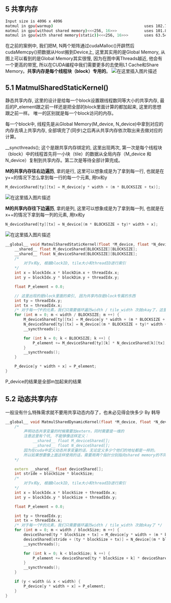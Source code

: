 ## 5 共享内存

```bash
Input size is 4096 x 4096
matmul in gpu(warmup)                                        uses 102.768669 ms
matmul in gpu(without shared memory)<<<256, 16>>>            uses 101.848831 ms
matmul in gpu(with shared memory(static))<<<256, 16>>>       uses 63.545631 ms
```

在之前的案例中, 我们把M, N两个矩阵通过cudaMalloc()开辟然后cudaMemcpy()把数据从Host搬到Device上, 这里其实用的是Global Memory, 从图上可以看到的是Global Memory其实很慢, 因为在图中离Threads越近, 他会有一个更高的带宽, 所以在CUDA编程中我们需要更多的去使用L1 Cache和Share Memory。**共享内存是每个线程块（block）专用的**。
![在这里插入图片描述](https://img-blog.csdnimg.cn/bbb7c9c621004f0a855748371eb16460.png)


## 5.1 MatmulSharedStaticKernel()
静态共享内存, 这里的设计是给每一个block设置跟线程数同等大小的共享内存, 最后的P_element跟之前一样还是把全部的block里面计算的都加起来, 这里的思想跟之前一样。 唯一的区别就是每一个block访问的内存。

每一个block中, 线程先是从Global Memory(M_device, N_device)中拿到对应的内存去填上共享内存, 全部填完了(同步)之后再从共享内存依次取出来去做对应的计算。

__syncthreads();  这个是跟共享内存绑定的, 这里出现两次, 第一次是每个线程块（block）中的线程首先将一小块（tile）的数据从全局内存（M_device 和 N_device）复制到共享内存。第二次是等待全部计算完成。

**M的共享内存往右边遍历**, 拿的是行, 这里可以想象成是为了拿到每一行, 也就是在y++的情况下怎么拿到每一行的每一个元素, 用tx和y
```cpp
M_deviceShared[ty][tx] = M_device[y * width + (m * BLOCKSIZE + tx)];
```
![在这里插入图片描述](https://img-blog.csdnimg.cn/8d6823911e6c4da09ae63557b3c51f9c.jpeg)

**M的共享内存往下边遍历**, 拿的是列, 这里可以想象成是为了拿到每一列, 也就是在x++的情况下拿到每一列的元素, 用tx和y
```cpp
N_deviceShared[ty][tx] = N_device[(m * BLOCKSIZE + ty)* width + x];
```
![在这里插入图片描述](https://img-blog.csdnimg.cn/1a755e2d388a44cb8143cf276e060e19.jpeg)


```cpp
__global__ void MatmulSharedStaticKernel(float *M_device, float *N_device, float *P_device, int width){
    __shared__ float M_deviceShared[BLOCKSIZE][BLOCKSIZE];
    __shared__ float N_deviceShared[BLOCKSIZE][BLOCKSIZE];
    /* 
        对于x和y, 根据blockID, tile大小和threadID进行索引
    */
    int x = blockIdx.x * blockDim.x + threadIdx.x;
    int y = blockIdx.y * blockDim.y + threadIdx.y;

    float P_element = 0.0;

    // 这里出现的是block里面的索引, 因为共享内存是block专属的东西
    int ty = threadIdx.y;
    int tx = threadIdx.x;
    /* 对于每一个P的元素，我们只需要循环遍历width / tile_width 次就okay了，这里有点绕，画图理解一下*/
    for (int m = 0; m < width / BLOCKSIZE; m ++) {
        M_deviceShared[ty][tx] = M_device[y * width + (m * BLOCKSIZE + tx)];
        N_deviceShared[ty][tx] = N_device[(m * BLOCKSIZE + ty)* width + x];
        __syncthreads();

        for (int k = 0; k < BLOCKSIZE; k ++) {
            P_element += M_deviceShared[ty][k] * N_deviceShared[k][tx];
        }
        __syncthreads();
    }

    P_device[y * width + x] = P_element;
}
```

P_device的结果是全部m加起来的结果


## 5.2 动态共享内存

一般没有什么特殊需求就不要用共享动态内存了，也未必见得会快多少 By 韩导

```cpp
__global__ void MatmulSharedDynamicKernel(float *M_device, float *N_device, float *P_device, int width, int blockSize){
    /* 
        声明动态共享变量的时候需要加extern，同时需要是一维的 
        注意这里有个坑, 不能够像这样定义： 
            __shared__ float M_deviceShared[];
            __shared__ float N_deviceShared[];
        因为在cuda中定义动态共享变量的话，无论定义多少个他们的地址都是一样的。
        所以如果想要像上面这样使用的话，需要用两个指针分别指向shared memory的不同位置才行
    */

    extern __shared__ float deviceShared[];
    int stride = blockSize * blockSize;
    /* 
        对于x和y, 根据blockID, tile大小和threadID进行索引
    */
    int x = blockIdx.x * blockSize + threadIdx.x;
    int y = blockIdx.y * blockSize + threadIdx.y;

    float P_element = 0.0;

    int ty = threadIdx.y;
    int tx = threadIdx.x;
    /* 对于每一个P的元素，我们只需要循环遍历width / tile_width 次就okay了 */
    for (int m = 0; m < width / blockSize; m ++) {
        deviceShared[ty * blockSize + tx] = M_device[y * width + (m * blockSize + tx)];
        deviceShared[stride + (ty * blockSize + tx)] = N_device[(m * blockSize + ty)* width + x];
        __syncthreads();

        for (int k = 0; k < blockSize; k ++) {
            P_element += deviceShared[ty * blockSize + k] * deviceShared[stride + (k * blockSize + tx)];
        }
        __syncthreads();
    }

    if (y < width && x < width) {
        P_device[y * width + x] = P_element;
    }
}
```